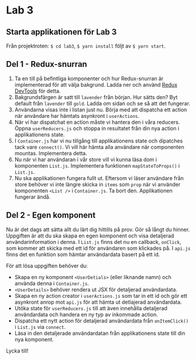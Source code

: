 # Lab 3

## Starta applikationen för Lab 3
Från projektroten: `$ cd lab3`, `$ yarn install` följt av `$ yarn start`.

## Del 1 - Redux-snurran
1. Ta en till på befintliga komponenter och hur Redux-snurran är implementerad för att välja bakgrund. Ladda ner och använd [Redux DevTools](https://chrome.google.com/webstore/detail/redux-devtools/lmhkpmbekcpmknklioeibfkpmmfibljd) för detta. 
2. Bakgrundsfärgen är satt till `lavender` från början. Hur sätts den? Byt default från `lavender` till `gold`. Ladda om sidan och se så att det fungerar.
3. Användarna visas inte i listan just nu. Börja med att dispatcha ett action när användare har hämtats asynkront i `userActions`.
4. När vi har dispatchat en action måste vi hantera den i våra reducers. Öppna `userReducers.js` och stoppa in resultatet från din nya action i applikationens state.
5. I `Container.js` har vi nu tillgång till applikationens state och dipatches tack vare `connect()`. Vi vill här hämta alla användare när componenten mountas. Implementera detta.    
6. Nu när vi har användaran i vår store vill vi kunna läsa dom i komponenten `List.js`. Implementera funktionen `mapStateToProps()` i `List.js`.
7. Nu ska applikationen fungera fullt ut. Eftersom vi läser användare från store behöver vi inte längre skicka in `items` som `prop` när vi använder komponenten `<List />` i `Container.js`. Ta bort den. Applikationen fungerar ändå.  

## Del 2 - Egen komponent

Nu är det dags att sätta allt du lärt dig hittills på prov. Gör så långt du hinner. Uppgiften är att du ska skapa en egen komponent och visa detaljerad användarinformation i denna. I `List.js` finns det nu en callback, `onClick`, som kommer att skicka med ett id för användaren som klickades på. I `api.js` finns det en funktion som hämtar användardata basert på ett id.

För att lösa uppgiften behöver du:
- Skapa en ny komponent `<UserDetials>` (eller liknande namn) och använda denna i `Container.js`.
- `<UserDetails>` behöver rendera ut JSX för detaljerad användardata.
- Skapa en ny action creator i `userActions.js` som tar in ett id och gör ett asynkront anrop mot `api.js` för att hämta ut detlajerad användardata.
- Utöka state för `userReducers.js` till att även innehålla detaljerad användardata och handera en ny typ av inkommade action.
- Dispatcha ett nytt action för detaljerad användardata från `onItemClick()` i `List.js` via `connect`.
- Läsa in den detaljerade användardatan från applikationens state till din nya komponent.

Lycka till!
